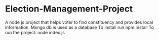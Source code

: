 # Election-Management-Project
A node js project that helps voter to find constituency and provides local information.
Mongo db is used as a database
To install run npm install
To run the project: node index.js
